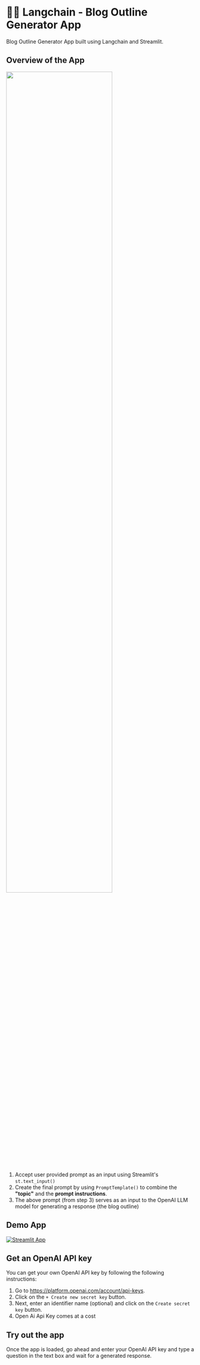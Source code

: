 # 🦜🔗 Langchain - Blog Outline Generator App

Blog Outline Generator App built using Langchain and Streamlit.

## Overview of the App

<img src="diagram.jpg" width="75%">

1. Accept user provided prompt as an input using Streamlit's `st.text_input()`
2. Create the final prompt by using `PromptTemplate()` to combine the **"topic"** and the **prompt instructions**.
3. The above prompt (from step 3) serves as an input to the OpenAI LLM model for generating a response (the blog outline)

## Demo App

[![Streamlit App](https://static.streamlit.io/badges/streamlit_badge_black_white.svg)](https://langchain-outline-generator.streamlit.app/)

## Get an OpenAI API key

You can get your own OpenAI API key by following the following instructions:
1. Go to https://platform.openai.com/account/api-keys.
2. Click on the `+ Create new secret key` button.
3. Next, enter an identifier name (optional) and click on the `Create secret key` button.
4. Open Ai Api Key comes at a cost 

## Try out the app

Once the app is loaded, go ahead and enter your OpenAI API key and type a question in the text box and wait for a generated response.
